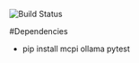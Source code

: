 ![Build Status](https://github.com/your-username/your-repo/actions/workflows/main.yml/badge.svg)

#Dependencies

- pip install mcpi ollama pytest
